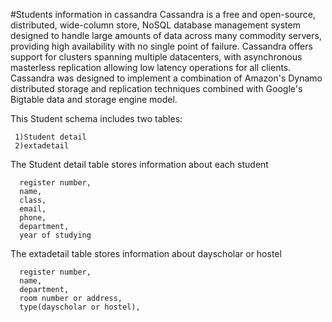 #Students information in cassandra
Cassandra is a free and open-source, distributed, wide-column store, NoSQL database management system designed to handle large amounts of data across many commodity servers, providing high availability with no single point of failure. Cassandra offers support for clusters spanning multiple datacenters, with asynchronous masterless replication allowing low latency operations for all clients. Cassandra was designed to implement a combination of Amazon's Dynamo distributed storage and replication techniques combined with Google's Bigtable data and storage engine model.

This Student schema includes two tables:

     1)Student detail
     2)extadetail

The Student detail table stores information about each student

      register number,
      name, 
      class, 
      email, 
      phone,
      department,
      year of studying 

The extadetail table stores information about dayscholar or hostel

      register number,
      name,  
      department,
      room number or address,
      type(dayscholar or hostel),
